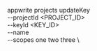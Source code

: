 appwrite projects updateKey \
        --projectId <PROJECT_ID> \
        --keyId <KEY_ID> \
        --name <NAME> \
        --scopes one two three \

